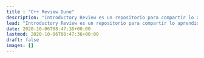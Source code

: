 ```yaml
---
title : "C++ Review Dune"
description: "Introductory Review es un repositorio para compartir lo aprendido y seguir aprendiendo del curso virtual de Dune."
lead: "Introductory Review es un repositorio para compartir lo aprendido y seguir aprendiendo del curso virtual de Dune."
date: 2020-10-06T08:47:36+00:00
lastmod: 2020-10-06T08:47:36+00:00
draft: false
images: []
---
```

